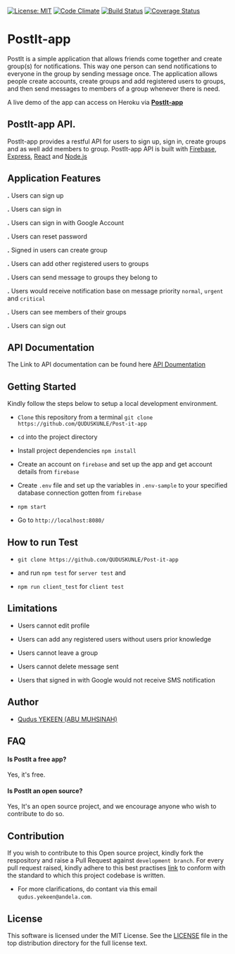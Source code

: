 [![License: MIT](https://img.shields.io/badge/License-MIT-brightgreen.svg)](https://choosealicense.com/licenses/mit/)
[![Code Climate](https://codeclimate.com/github/QUDUSKUNLE/Post-it-app/badges/gpa.svg)](https://codeclimate.com/github/QUDUSKUNLE/Post-it-app)
[![Build Status](https://travis-ci.org/QUDUSKUNLE/Post-it-app.svg?branch=feedback-implementation)](https://travis-ci.org/QUDUSKUNLE/Post-it-app)
[![Coverage Status](https://coveralls.io/repos/github/QUDUSKUNLE/Post-it-app/badge.svg?branch=second%2Ffeedback-implementation)](https://coveralls.io/github/QUDUSKUNLE/Post-it-app?branch=second%2Ffeedback-implementation)

# PostIt-app
  PostIt is a simple application that allows friends come together and create group(s) for notifications.
  This way one person can send notifications to everyone in the group by sending message once. The application allows people create accounts, create groups and add registered users to groups, and then send messages to members of a group whenever there is need.

  A live demo of the app can access on Heroku via <b><a href="https://heroku-postitapp.herokuapp.com/">PostIt-app</a></b>

## PostIt-app API.
  PostIt-app provides a restful API for users to sign up, sign in, create groups and as well add members to group.
  PostIt-app API is built with <a href="https://firebase.google.com/">Firebase</a>, <a href="https://expressjs.com/">Express</a>, <a href="https://facebook.github.io/react/">React</a> and <a href="https://nodejs.org/">Node.js</a>


 ## Application Features
  <b>.</b> Users can sign up

  <b>.</b> Users can sign in

  <b>.</b> Users can sign in with Google Account

  <b>.</b> Users can reset password

  <b>.</b> Signed in users can create group

  <b>.</b> Users can add other registered users to groups

  <b>.</b> Users can send message to groups they belong to

  <b>.</b> Users would receive notification base on message priority ```normal```, ```urgent``` and ```critical```

  <b>.</b> Users can see members of their groups
  
  <b>.</b> Users can sign out

## API Documentation
  The Link to API documentation can be found here <a href="https://postitapp.docs.apiary.io/#reference">API Doumentation</a>

## Getting Started
  Kindly follow the steps below to setup a local development environment.
  + ```Clone``` this repository from a terminal ```git clone  https://github.com/QUDUSKUNLE/Post-it-app```

  + ```cd``` into the project directory

  + Install project dependencies ```npm install```

  + Create an account on ```firebase``` and set up the app and get account details from ```firebase```

  + Create ```.env``` file and set up the variables in ```.env-sample``` to your specified database connection gotten from ```firebase```

   + ```npm start```

   + Go to ```http://localhost:8080/```


  ## How to run Test

+ ```git clone https://github.com/QUDUSKUNLE/Post-it-app```

+ and run ```npm test``` for ```server test``` and
* ```npm run client_test``` for ```client test```

## Limitations
+ Users cannot edit profile

+ Users can add any registered users without users prior knowledge

+ Users cannot leave a group

+ Users cannot delete message sent

+ Users that signed in with Google would not receive SMS notification

## Author
+ [Qudus YEKEEN (ABU MUHSINAH)](https://github.com/QUDUSKUNLE)

## FAQ
#### Is PostIt a free app?
Yes, it's free.

#### Is PostIt an open source?
Yes, It's an open source project, and we encourage anyone who wish to contribute to do so.

## Contribution
If you wish to contribute to this Open source project, kindly fork the respository and raise a Pull Request against ```development branch```.
For every pull request raised, kindly adhere to this best practises <a href="https://github.com/airbnb/javascript">link</a> to conform with the standard to which this project codebase is written.

+ For more clarifications, do contant via this email ```qudus.yekeen@andela.com```.

 ## License
 
This software is licensed under the MIT License. See the <a href="https://github.com/QUDUSKUNLE/Post-it-app/blob/feedback-implementation/LICENSE">LICENSE</a> file in the top distribution directory for the full license text.
